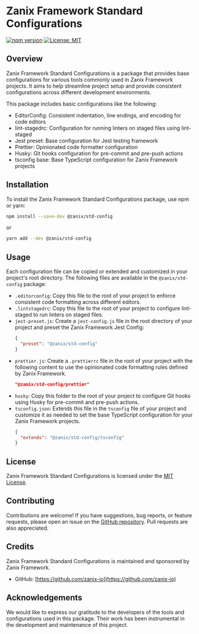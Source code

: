 # Zanix Framework Standard Configurations

[![npm version](https://badge.fury.io/js/%40zanix%2Fstd-config.svg)](https://badge.fury.io/js/%40zanix%2Fstd-config)
[![License: MIT](https://img.shields.io/badge/License-MIT-blue.svg)](https://opensource.org/licenses/MIT)

## Overview

Zanix Framework Standard Configurations is a package that provides base configurations for various tools commonly used in Zanix Framework projects. It aims to help streamline project setup and provide consistent configurations across different development environments.

This package includes basic configurations like the following:

- EditorConfig: Consistent indentation, line endings, and encoding for code editors
- lint-stagedrc: Configuration for running linters on staged files using lint-staged
- Jest preset: Base configuration for Jest testing framework
- Prettier: Opinionated code formatter configuration
- Husky: Git hooks configuration for pre-commit and pre-push actions
- tsconfig base: Base TypeScript configuration for Zanix Framework projects

## Installation

To install the Zanix Framework Standard Configurations package, use npm or yarn:

```bash
npm install --save-dev @zanix/std-config
```

or

```bash
yarn add --dev @zanix/std-config
```

## Usage

Each configuration file can be copied or extended and customized in your project's root directory. The following files are available in the `@zanix/std-config` package:

- `.editorconfig`: Copy this file to the root of your project to enforce consistent code formatting across different editors.
- `.lintstagedrc`: Copy this file to the root of your project to configure lint-staged to run linters on staged files.
- `jest-preset.js`: Create a `jest-config.js` file in the root directory of your project and preset the Zanix Framework Jest Config:
  ```json
  {
    "preset": "@zanix/std-config"
  }
  ```
- `prettier.js`: Create a `.prettierrc` file in the root of your project with the following content to use the opinionated code formatting rules defined by Zanix Framework.
  ```json
  "@zanix/std-config/prettier"
  ```
- `husky`: Copy this folder to the root of your project to configure Git hooks using Husky for pre-commit and pre-push actions.
- `tsconfig.json`: Extends this file in the `tsconfig` file of your project and customize it as needed to set the base TypeScript configuration for your Zanix Framework projects.
  ```json
  {
    "extends": "@zanix/std-config/tsconfig"
  }
  ```

## License

Zanix Framework Standard Configurations is licensed under the [MIT License](https://opensource.org/licenses/MIT).

## Contributing

Contributions are welcome! If you have suggestions, bug reports, or feature requests, please open an issue on the [GitHub repository](https://github.com/zanix-io/zjs-config/tree/master/std-config). Pull requests are also appreciated.

## Credits

Zanix Framework Standard Configurations is maintained and sponsored by Zanix Framework.

- GitHub: [https://github.com/zanix-io](https://github.com/zanix-io)

## Acknowledgements

We would like to express our gratitude to the developers of the tools and configurations used in this package. Their work has been instrumental in the development and maintenance of this project.
